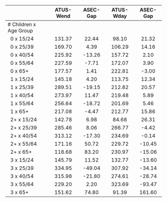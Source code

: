 
|                      |    ATUS-Wend |     ASEC-Gap |    ATUS-Wday |     ASEC-Gap |
| -------------------- | :----------: | :----------: | :----------: | :----------: |
| # Children x Age Group |              |              |              |              |
| &nbsp;&nbsp;0 x 15/24 |       131.37 |        22.44 |        98.10 |        21.32 |
| &nbsp;&nbsp;0 x 25/39 |       169.70 |         4.39 |       106.29 |        14.16 |
| &nbsp;&nbsp;0 x 40/54 |       225.92 |       -13.26 |       157.72 |         2.10 |
| &nbsp;&nbsp;0 x 55/64 |       227.59 |        -7.71 |       172.07 |         3.90 |
| &nbsp;&nbsp;0 x 65+  |       177.57 |         1.41 |       222.81 |        -3.00 |
| &nbsp;&nbsp;1 x 15/24 |       145.18 |         4.20 |       113.75 |        12.34 |
| &nbsp;&nbsp;1 x 25/39 |       289.51 |       -19.15 |       212.82 |        20.57 |
| &nbsp;&nbsp;1 x 40/54 |       273.97 |        11.47 |       219.48 |         5.89 |
| &nbsp;&nbsp;1 x 55/64 |       256.64 |       -18.72 |       201.69 |         5.46 |
| &nbsp;&nbsp;1 x 65+  |       217.08 |        -4.47 |       212.77 |        15.86 |
| &nbsp;&nbsp;2+ x 15/24 |       142.78 |         6.98 |        84.68 |        26.31 |
| &nbsp;&nbsp;2+ x 25/39 |       285.46 |         8.06 |       266.77 |        -4.42 |
| &nbsp;&nbsp;2+ x 40/54 |       313.12 |       -17.30 |       234.69 |        -0.14 |
| &nbsp;&nbsp;2+ x 55/64 |       171.16 |        50.72 |       229.72 |       -10.45 |
| &nbsp;&nbsp;2+ x 65+ |       118.68 |        83.20 |       230.97 |       -15.06 |
| &nbsp;&nbsp;3 x 15/24 |       145.79 |        11.52 |       132.77 |       -13.60 |
| &nbsp;&nbsp;3 x 25/39 |       334.95 |       -49.04 |       307.92 |       -34.14 |
| &nbsp;&nbsp;3 x 40/54 |       315.98 |       -21.80 |       274.61 |       -28.74 |
| &nbsp;&nbsp;3 x 55/64 |       229.20 |         2.20 |       323.69 |       -93.47 |
| &nbsp;&nbsp;3 x 65+  |       151.62 |        74.80 |        91.39 |       161.60 |

